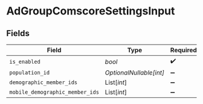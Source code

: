 # AdGroupComscoreSettingsInput


## Fields

| Field                           | Type                            | Required                        | Description                     |
| ------------------------------- | ------------------------------- | ------------------------------- | ------------------------------- |
| `is_enabled`                    | *bool*                          | :heavy_check_mark:              | N/A                             |
| `population_id`                 | *OptionalNullable[int]*         | :heavy_minus_sign:              | N/A                             |
| `demographic_member_ids`        | List[*int*]                     | :heavy_minus_sign:              | N/A                             |
| `mobile_demographic_member_ids` | List[*int*]                     | :heavy_minus_sign:              | N/A                             |